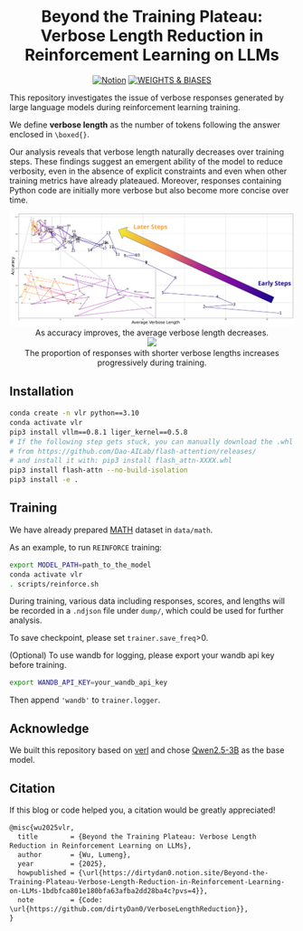 
<div align='center'>
<h1>Beyond the Training Plateau: Verbose Length Reduction in Reinforcement Learning on LLMs
</h1>


[![Notion](https://img.shields.io/badge/Notion-%23000000.svg?style=for-the-badge&logo=notion&logoColor=white)](https://dirtydan0.notion.site/Beyond-the-Training-Plateau-Verbose-Length-Reduction-in-Reinforcement-Learning-on-LLMs-1bdbfca801e180bfa63afba2dd28ba4c?pvs=4)
[![WEIGHTS & BIASES](https://img.shields.io/badge/Weights_&_Biases-FFCC33?style=for-the-badge&logo=WeightsAndBiases&logoColor=black)](https://api.wandb.ai/links/dirtydan0/4qe871y8)    
</div>

This repository investigates the issue of verbose responses generated by large language models during reinforcement learning training. 

We define **verbose length** as the number of tokens following the answer enclosed in `\boxed{}`. 

Our analysis reveals that verbose length naturally decreases over training steps. These findings suggest an emergent ability of the model to reduce verbosity, even in the absence of explicit constraints and even when other training metrics have already plateaued. Moreover, responses containing Python code are initially more verbose but also become more concise over time.

<div align='center'>
  <img src="assets/cover1.svg">
  <figcaption>
    As accuracy improves, the average verbose length decreases.
  </figcaption>
  <img src="assets/cover2.png">
  <figcaption>
    The proportion of responses with shorter verbose lengths increases progressively during training.
  </figcaption>
</div>



## Installation

```bash
conda create -n vlr python==3.10
conda activate vlr
pip3 install vllm==0.8.1 liger_kernel==0.5.8
# If the following step gets stuck, you can manually download the .whl file
# from https://github.com/Dao-AILab/flash-attention/releases/
# and install it with: pip3 install flash_attn-XXXX.whl
pip3 install flash-attn --no-build-isolation 
pip3 install -e .
```

## Training
We have already prepared [MATH](https://github.com/openai/prm800k/blob/main/prm800k/math_splits/train.jsonl) dataset in `data/math`.

As an example, to run `REINFORCE` training:

```bash
export MODEL_PATH=path_to_the_model
conda activate vlr
. scripts/reinforce.sh
```
During training, various data including responses, scores, and lengths will be recorded in a `.ndjson` file under `dump/`, which could be used for further analysis.

To save checkpoint, please set `trainer.save_freq`>0.

(Optional) To use wandb for logging, please export your wandb api key before training.
```bash
export WANDB_API_KEY=your_wandb_api_key
```
Then append `'wandb'` to `trainer.logger`.

## Acknowledge

We built this repository based on [verl](https://github.com/volcengine/verl) and chose [Qwen2.5-3B](https://qwenlm.github.io/zh/blog/qwen2.5/) as the base model.

## Citation
If this blog or code helped you, a citation would be greatly appreciated!


```
@misc{wu2025vlr,
  title        = {Beyond the Training Plateau: Verbose Length Reduction in Reinforcement Learning on LLMs},
  author       = {Wu, Lumeng},
  year         = {2025},
  howpublished = {\url{https://dirtydan0.notion.site/Beyond-the-Training-Plateau-Verbose-Length-Reduction-in-Reinforcement-Learning-on-LLMs-1bdbfca801e180bfa63afba2dd28ba4c?pvs=4}},
  note         = {Code: \url{https://github.com/dirtyDan0/VerboseLengthReduction}},
}
```



